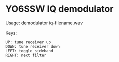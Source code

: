 YO6SSW IQ demodulator
=====================

Usage: demodulator iq-filename.wav

Keys:

	UP: tune receiver up
	DOWN: tune receiver down
	LEFT: toggle sideband
	RIGHT: next filter
	
